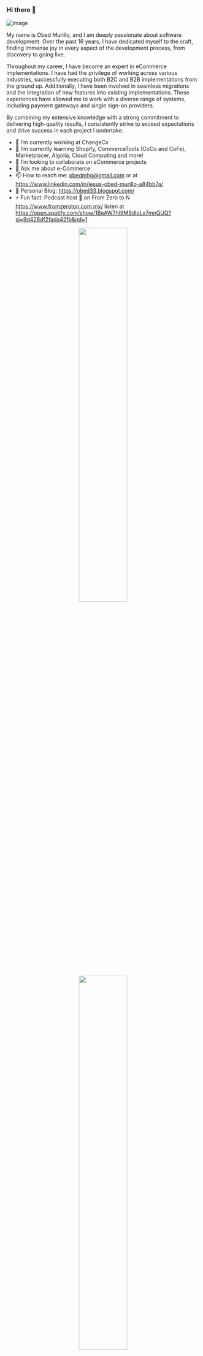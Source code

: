 

### Hi there 👋

![image](https://user-images.githubusercontent.com/773341/197629514-44d68c0a-a6c9-486e-af58-ee873eb636fb.png)

My name is Obed Murillo, and I am deeply passionate about software development. Over the past 16 years, I have dedicated myself to the craft, finding immense joy in every aspect of the development process, from discovery to going live.

Throughout my career, I have become an expert in eCommerce implementations. I have had the privilege of working across various industries, successfully executing both B2C and B2B implementations from the ground up. Additionally, I have been involved in seamless migrations and the integration of new features into existing implementations. These experiences have allowed me to work with a diverse range of systems, including payment gateways and single sign-on providers.

By combining my extensive knowledge with a strong commitment to delivering high-quality results, I consistently strive to exceed expectations and drive success in each project I undertake.

- 🔭 I’m currently working at ChangeCx
- 🌱 I’m currently learning Shopify, CommerceTools (CoCo and CoFe), Marketplacer, Algolia, Cloud Computing and more!
- 👯 I’m looking to collaborate on eCommerce projects
- 💬 Ask me about e-Commerce
- 📫 How to reach me: obedmhg@gmail.com or at https://www.linkedin.com/in/jesus-obed-murillo-a84bb7a/
- 📝 Personal Blog:  https://obed33.blogspot.com/ 
- ⚡ Fun fact: Podcast host 🎤 on From Zero to N https://www.fromzeroton.com.mx/ listen at https://open.spotify.com/show/1BeAW7hI9MSdloLx7mnQUQ?si=9d426df2fada42fb&nd=1

<p align="center">
  <img height="50%" width="auto" src ="https://github-readme-stats.vercel.app/api?username=obedmhg&show_icons=true&count_private=true&bg_color=00000000">
  <br>
  <img height="50%" width="auto" src ="https://github-readme-stats.vercel.app/api/top-langs/?username=obedmhg&layout=compact&bg_color=00000000&langs_count=6&hide=jupyter%20notebook,tex,css,php">
  <br>
  <img src ="https://github-readme-streak-stats.herokuapp.com?user=obedmhg&background=FFFFFF00">
  
</p>

<!-- <p align="center">
  <img align="left" src ="https://github-readme-stats.vercel.app/api/pin/?username=obedmhg&repo=ytdx">
  <img align="right" src ="https://github-readme-stats.vercel.app/api/pin/?username=obedmhg&repo=pixel-weather">
</p> -->


<!--
